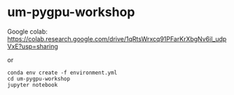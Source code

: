 # um-pygpu-workshop
Google colab:
https://colab.research.google.com/drive/1qRtsWrxcq91PFarKrXbgNv6il_udpVxE?usp=sharing

or
```
conda env create -f environment.yml
cd um-pygpu-workshop
jupyter notebook
```
